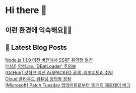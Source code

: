 # Hi there 👋

## 이런 환경에 익숙해요✍🏼

## 📕 Latest Blog Posts

<a href=https://honge1122.tistory.com/46>Node.js 1.1.9 이전 버전에서 SSRF 취약점 발견</a></br><a href=https://honge1122.tistory.com/45>[피싱] 악성코드 'DBatLoader' 주의보</a></br><a href=https://honge1122.tistory.com/44>[GitHub] 깃허브 액션 ArtiPACKED 공격, 리포지토리 취약</a></br><a href=https://honge1122.tistory.com/43>Cloud 클라우드 컴퓨팅 정의와 장점</a></br><a href=https://honge1122.tistory.com/42>[Microsoft] Patch Tuesday 업데이트로부터 10개의 제로데이 버그</a></br>